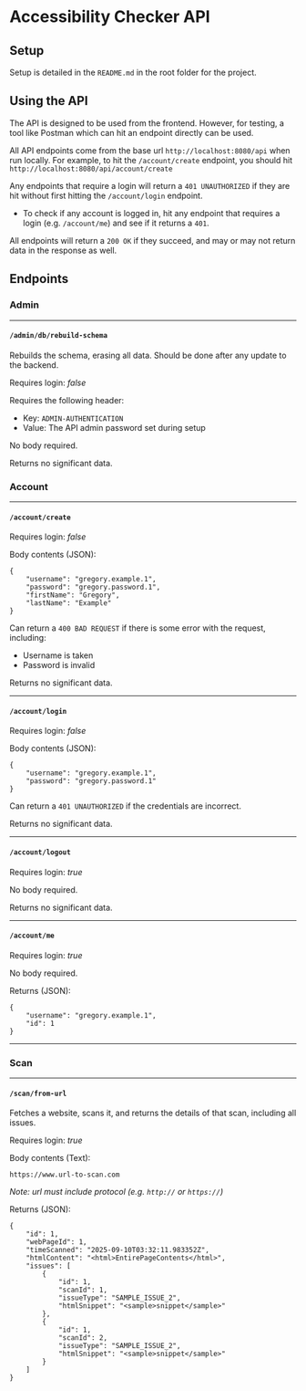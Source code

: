 # Accessibility Checker API

## Setup
Setup is detailed in the `README.md` in the root folder for the project.

## Using the API
The API is designed to be used from the frontend. However, for testing, a tool like Postman which can hit an endpoint directly can be used.

All API endpoints come from the base url `http://localhost:8080/api` when run locally. For example, to hit the `/account/create` endpoint, you should hit `http://localhost:8080/api/account/create`

Any endpoints that require a login will return a `401 UNAUTHORIZED` if they are hit without first hitting the `/account/login` endpoint.
- To check if any account is logged in, hit any endpoint that requires a login (e.g. `/account/me`) and see if it returns a `401`.

All endpoints will return a `200 OK` if they succeed, and may or may not return data in the response as well.

## Endpoints

### Admin

---

#### `/admin/db/rebuild-schema`
Rebuilds the schema, erasing all data. Should be done after any update to the backend.

Requires login: *false*

Requires the following header:
- Key: `ADMIN-AUTHENTICATION`
- Value: The API admin password set during setup

No body required.


Returns no significant data.

### Account

---

#### `/account/create`
Requires login: *false*

Body contents (JSON):
```
{
    "username": "gregory.example.1",
    "password": "gregory.password.1",
    "firstName": "Gregory",
    "lastName": "Example"
}
```

Can return a `400 BAD REQUEST` if there is some error with the request, including:
- Username is taken
- Password is invalid

Returns no significant data.

---

#### `/account/login`
Requires login: *false*

Body contents (JSON):
```
{
    "username": "gregory.example.1",
    "password": "gregory.password.1"
}
```

Can return a `401 UNAUTHORIZED` if the credentials are incorrect.

Returns no significant data.

---

#### `/account/logout`
Requires login: *true*

No body required.

Returns no significant data.

---

#### `/account/me`
Requires login: *true*

No body required.

Returns (JSON):
```
{
    "username": "gregory.example.1",
    "id": 1
}
```

---

### Scan

___

#### `/scan/from-url`
Fetches a website, scans it, and returns the details of that scan, including all issues.

Requires login: *true*

Body contents (Text):
```
https://www.url-to-scan.com
```
*Note: url must include protocol (e.g. `http://` or `https://`)*

Returns (JSON):
```
{
    "id": 1,
    "webPageId": 1,
    "timeScanned": "2025-09-10T03:32:11.983352Z",
    "htmlContent": "<html>EntirePageContents</html>",
    "issues": [
        {
            "id": 1,
            "scanId": 1,
            "issueType": "SAMPLE_ISSUE_2",
            "htmlSnippet": "<sample>snippet</sample>"
        },
        {
            "id": 1,
            "scanId": 2,
            "issueType": "SAMPLE_ISSUE_2",
            "htmlSnippet": "<sample>snippet</sample>"
        }
    ]
}
```
